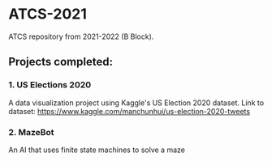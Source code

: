 # ATCS-2021
ATCS repository from 2021-2022 (B Block). 
## Projects completed: 
### 1. US Elections 2020 
A data visualization project using Kaggle's US Election 2020 dataset. 
Link to dataset: https://www.kaggle.com/manchunhui/us-election-2020-tweets

### 2. MazeBot
An AI that uses finite state machines to solve a maze

